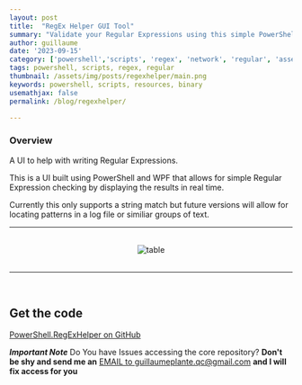 ```yaml
---
layout: post
title:  "RegEx Helper GUI Tool"
summary: "Validate your Regular Expressions using this simple PowerShell based tool"
author: guillaume
date: '2023-09-15'
category: ['powershell','scripts', 'regex', 'network', 'regular', 'assembly', 'executable']
tags: powershell, scripts, regex, regular
thumbnail: /assets/img/posts/regexhelper/main.png
keywords: powershell, scripts, resources, binary
usemathjax: false
permalink: /blog/regexhelper/

---
```



### Overview 

A UI to help with writing Regular Expressions.

This is a UI built using PowerShell and WPF that allows for simple Regular Expression checking by displaying the results in real time.

Currently this only supports a string match but future versions will allow for locating patterns in a log file or similiar groups of text.

-------------------


<br>


<center>
<img src="https://arsscriptum.github.io/assets/img/posts/regexhelper/shot.png" alt="table" />
</center>
<br>


-------------------

<br>


## Get the code 

[PowerShell.RegExHelper on GitHub](https://github.com/arsscriptum/PowerShell.RegExHelper)


***Important Note*** Do You have Issues accessing the core repository? **Don't be shy and send me an** [EMAIL to guillaumeplante.qc@gmail.com](mailto:guillaumeplante.qc@gmail.com) **and I will fix access for you**